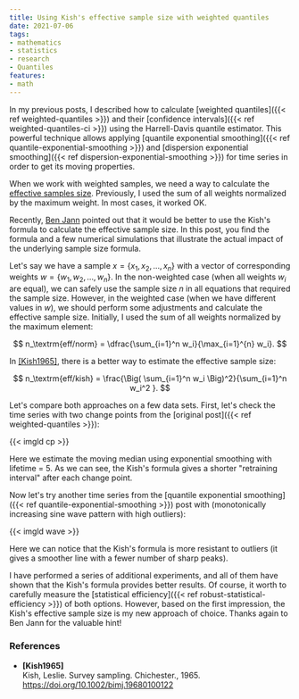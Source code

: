 ```yaml
---
title: Using Kish's effective sample size with weighted quantiles
date: 2021-07-06
tags:
- mathematics
- statistics
- research
- Quantiles
features:
- math
---
```


In my previous posts, I described how to calculate
  [weighted quantiles]({{< ref weighted-quantiles >}}) and
  their [confidence intervals]({{< ref weighted-quantiles-ci >}})
  using the Harrell-Davis quantile estimator.
This powerful technique allows applying
  [quantile exponential smoothing]({{< ref quantile-exponential-smoothing >}}) and
  [dispersion exponential smoothing]({{< ref dispersion-exponential-smoothing >}}) for
  time series in order to get its moving properties.

When we work with weighted samples, we need a way to calculate the
  [effective samples size](https://en.wikipedia.org/wiki/Effective_sample_size).
Previously, I used the sum of all weights normalized by the maximum weight.
In most cases, it worked OK.

Recently, [Ben Jann](https://www.soz.unibe.ch/about_us/people/prof_dr_jann_ben/index_eng.html) pointed out
  that it would be better to use the Kish's formula to calculate the effective sample size.
In this post, you find the formula and a few numerical simulations that illustrate the actual impact of
  the underlying sample size formula.

<!--more-->

Let's say we have a sample $x = \{ x_1, x_2, \ldots, x_n \}$ with a vector of corresponding
  weights $w = \{ w_1, w_2, \ldots, w_n \}$.
In the non-weighted case (when all weights $w_i$ are equal), we can safely use the sample size $n$
  in all equations that required the sample size.
However, in the weighted case (when we have different values in $w$), we should perform some adjustments
  and calculate the effective sample size.
Initially, I used the sum of all weights normalized by the maximum element:

$$
n_\textrm{eff/norm} = \dfrac{\sum_{i=1}^n w_i}{\max_{i=1}^{n} w_i}.
$$

In [[Kish1965]](#Kish1965), there is a better way to estimate the effective sample size:

$$
n_\textrm{eff/kish} = \frac{\Big( \sum_{i=1}^n w_i \Big)^2}{\sum_{i=1}^n w_i^2 }.
$$

Let's compare both approaches on a few data sets.
First, let's check the time series with two change points from the [original post]({{< ref weighted-quantiles >}}):

{{< imgld cp >}}

Here we estimate the moving median using exponential smoothing with lifetime = 5.
As we can see, the Kish's formula gives a shorter "retraining interval" after each change point.

Now let's try another time series from the
  [quantile exponential smoothing]({{< ref quantile-exponential-smoothing >}}) post with
  (monotonically increasing sine wave pattern with high outliers):

{{< imgld wave >}}

Here we can notice that the Kish's formula is more resistant to outliers
  (it gives a smoother line with a fewer number of sharp peaks).

I have performed a series of additional experiments, and
  all of them have shown that the Kish's formula provides better results.
Of course, it worth to carefully measure the [statistical efficiency]({{< ref robust-statistical-efficiency >}})
  of both options.
However, based on the first impression, the Kish's effective sample size is my new approach of choice.
Thanks again to Ben Jann for the valuable hint!

### References

* <b id="Kish1965">[Kish1965]</b>  
  Kish, Leslie. Survey sampling. Chichester., 1965.  
  https://doi.org/10.1002/bimj.19680100122
